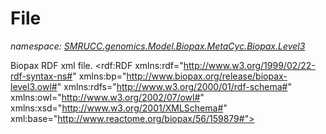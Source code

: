 ﻿# File
_namespace: [SMRUCC.genomics.Model.Biopax.MetaCyc.Biopax.Level3](./index.md)_

Biopax RDF xml file.
 <rdf:RDF xmlns:rdf="http://www.w3.org/1999/02/22-rdf-syntax-ns#" xmlns:bp="http://www.biopax.org/release/biopax-level3.owl#" xmlns:rdfs="http://www.w3.org/2000/01/rdf-schema#" xmlns:owl="http://www.w3.org/2002/07/owl#" xmlns:xsd="http://www.w3.org/2001/XMLSchema#" xml:base="http://www.reactome.org/biopax/56/159879#">




